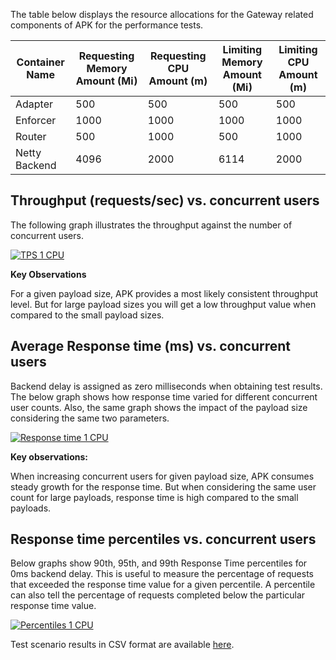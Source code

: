 The table below displays the resource allocations for the Gateway related components of APK for the performance tests.

<table>
<thead>
  <tr>
    <th>Container Name</th>
    <th>Requesting Memory Amount (Mi)</th>
    <th>Requesting CPU Amount (m)</th>
    <th>Limiting Memory Amount (Mi)</th>
    <th>Limiting CPU Amount (m)</th>
  </tr>
</thead>
<tbody>
  <tr>
    <td>Adapter</td>
    <td>500</td>
    <td>500</td>
    <td>500</td>
    <td>500</td>
  </tr>
  <tr>
    <td>Enforcer</td>
    <td>1000</td>
    <td>1000</td>
    <td>1000</td>
    <td>1000</td>
  </tr>
  <tr>
    <td>Router</td>
    <td>500</td>
    <td>1000</td>
    <td>500</td>
    <td>1000</td>
  </tr>
  <tr>
    <td>Netty Backend</td>
    <td>4096</td>
    <td>2000</td>
    <td>6114</td>
    <td>2000</td>
  </tr>
</tbody>
</table>

## Throughput (requests/sec) vs. concurrent users

The following graph illustrates the throughput against the number of concurrent users.

[![TPS 1 CPU](../../assets/img/performance-test-results/tps-1-cpu.png)](../../assets/img/performance-test-results/tps-1-cpu.png)

**Key Observations**

For a given payload size, APK provides a most likely consistent throughput level. But for large payload sizes you will get a low throughput value when compared to the small payload sizes.

## Average Response time (ms) vs. concurrent users

Backend delay is assigned as zero milliseconds when obtaining test results. The below graph shows how response time varied for different concurrent user counts. Also, the same graph shows the impact of the payload size considering the same two parameters.

[![Response time 1 CPU](../../assets/img/performance-test-results/response-time-1-cpu.png)](../../assets/img/performance-test-results/response-time-1-cpu.png)

**Key observations:**

When increasing concurrent users for given payload size, APK consumes steady growth for the response time. But when considering the same user count for large payloads, response time is high compared to the small payloads.

## Response time percentiles vs. concurrent users

Below graphs show 90th, 95th, and 99th Response Time percentiles for 0ms backend delay. This is useful to measure the percentage of requests that exceeded the response time value for a given percentile. A percentile can also tell the percentage of requests completed below the particular response time value.

[![Percentiles 1 CPU](../../assets/img/performance-test-results/percentile-1-cpu.png)](../../assets/img/performance-test-results/percentile-1-cpu.png)

Test scenario results in CSV format are available <a href="https://raw.githubusercontent.com/wso2/apk/main/test/performance/benchmarks/cpus-1/summary.csv" target="_blank" download>here</a>.